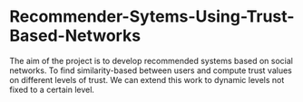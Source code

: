 # Recommender-Sytems-Using-Trust-Based-Networks
The aim of the project is to develop recommended systems based on social networks. To find similarity-based between users and compute trust values on different levels of trust. We can extend this work to dynamic levels not fixed to a certain level.

